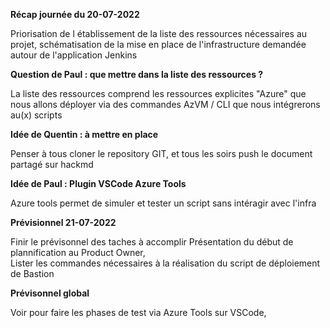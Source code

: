 **Récap journée du 20-07-2022**  

Priorisation de l établissement de la liste des ressources nécessaires au projet, schématisation de la mise en place de l'infrastructure demandée autour de l'application Jenkins  

**Question de Paul : que mettre dans la liste des ressources ?**  

La liste des ressources comprend les ressources explicites "Azure" que nous allons déployer via des commandes AzVM / CLI que nous intégrerons au(x) scripts  

**Idée de Quentin : à mettre en place**  

Penser à tous cloner le repository GIT, et tous les soirs push le document partagé sur hackmd  

**Idée de Paul : Plugin VSCode Azure Tools**

Azure tools permet de simuler et tester un script sans intéragir avec l'infra  

**Prévisionnel 21-07-2022**  

Finir le prévisonnel des taches à accomplir
Présentation du début de plannification au Product Owner,  
Lister les commandes nécessaires à la réalisation du script de déploiement de Bastion  

**Prévisonnel global**

Voir pour faire les phases de test via Azure Tools sur VSCode,  

